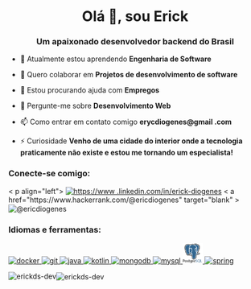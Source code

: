 <h1 align="center">Olá 👋, sou Erick</h1>
<h3 align="center">Um apaixonado desenvolvedor backend do Brasil</h3>

- 🌱 Atualmente estou aprendendo **Engenharia de Software**

- 👯 Quero colaborar em **Projetos de desenvolvimento de software**

- 🤝 Estou procurando ajuda com **Empregos**

- 💬 Pergunte-me sobre **Desenvolvimento Web**

- 📫 Como entrar em contato comigo **erycdiogenes@gmail .com**

- ⚡ Curiosidade **Venho de uma cidade do interior onde a tecnologia praticamente não existe e estou me tornando um especialista!**

<h3 align="left">Conecte-se comigo:</h3>
< p align="left">
<a href="https://linkedin.com/in/https://www.linkedin.com/in/erick-diogenes" target="blank"><img align="center " src="https://raw.githubusercontent.com/rahuldkjain/github-profile-readme-generator/master/src/images/icons/Social/linked-in-alt.svg" alt="https://www .linkedin.com/in/erick-diogenes" height="30" width="40" /></a> <
a href="https://www.hackerrank.com/@ericdiogenes" target="blank" ><img align="center" src="https://raw.githubusercontent.com/rahuldkjain/github-profile-readme-generator/master/src/images/icons/Social/hackerrank.svg" alt="@ericdiogenes " height="30" width="40" /></a>
</p>

<h3 align="left">Idiomas e ferramentas:</h3>
<p align="left"> <a href="https://www.docker.com/" target="_blank" rel="noreferrer"> <img src="https://raw.githubusercontent.com/ devicons/devicon/master/icons/docker/docker-original-wordmark.svg" alt="docker" width="40" height="40"/> </a> <a href="https://git- scm.com/" target="_blank" rel="noreferrer"> <img src="https://www.vectorlogo.zone/logos/git-scm/git-scm-icon.svg" alt="git" width="40" height="40"/> </a> <a href="https://www.java.com" target="_blank" rel="noreferrer"> <img src="https:/ /raw.githubusercontent.com/devicons/devicon/master/icons/java/java-original.svg" alt="java" width="40" height="40"/> </a> <a href="https ://kotlinlang.org" target="_blank" rel="noreferrer"> <img src="https://www.vectorlogo.zone/logos/kotlinlang/kotlinlang-icon.svg" alt="kotlin" width= "40" height="40"/> </a> <a href="https://www.mongodb.com/" target="_blank" rel="noreferrer"> <img src="https:// raw.githubusercontent.com/devicons/devicon/master/icons/mongodb/mongodb-original-wordmark.svg" alt="mongodb" width="40" height="40"/> </a> <a href=" https://www.mysql.com/" target="_blank" rel="noreferrer"> <img src="https://raw.githubusercontent.com/devicons/devicon/master/icons/mysql/mysql-original -wordmark.svg" alt="mysql" width="40" height="40"/> </a> <a href="https://www.postgresql.org" target="_blank" rel="noreferrer "> <img src="https://raw.githubusercontent.com/devicons/devicon/master/icons/postgresql/postgresql-original-wordmark.svg" alt="postgresql" width="40" height="40" /> </a> <a href="https://spring.io/" target="_blank" rel="noreferrer"> <img src="https://www.vectorlogo.zone/logos/springio/ springio-icon.svg" alt="spring" width="40" height="40"/> </a> </p> <p>

<img align="left" src="https://github- leia-me-stats.vercel.app/api/top-langs?username=erickds-dev&show_icons=true&locale=en&layout=compact" alt="erickds-dev" /></p>

<p> <img align="center" src="https: //github-readme-stats.vercel.app/api?username=erickds-dev&show_icons=true&locale=en" alt="erickds-dev" /></p>
